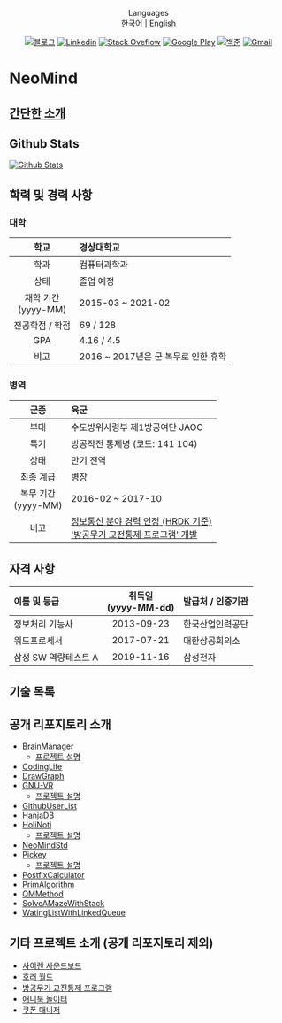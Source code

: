 <div align=center>

Languages
<br>
한국어 | [English](NEOMIND.en.md)

[![블로그](http://img.shields.io/badge/-Blog-black?style=flat-square&logo=github&link=https://neomindstd.github.io/)](https://neomindstd.github.io/) 
[![Linkedin](https://img.shields.io/badge/-LinkedIn-blue?style=flat-square&logo=Linkedin&logoColor=white&link=https://www.linkedin.com/in/우진-도-b137051b1/)](https://www.linkedin.com/in/우진-도-b137051b1/) 
[![Stack Oveflow](https://img.shields.io/badge/-Stack%20Overflow-FE7A16?style=flat-square&logo=StackOverflow&logoColor=white&link=https://stackoverflow.com/users/12839756/neomind?tab=profile)](https://stackoverflow.com/users/12839756/neomind?tab=profile)
[![Google Play](https://img.shields.io/badge/-Google%20Play-414141?style=flat-square&logo=Google%20Play&logoColor=white&link=https://play.google.com/store/apps/developer?id=NEO+MIND)](https://play.google.com/store/apps/developer?id=NEO+MIND)
[![백준](https://img.shields.io/badge/-/<>BOJ-087DC6?style=flat-square&link=https://www.acmicpc.net/user/neomind75)](https://www.acmicpc.net/user/neomind75)
[![Gmail](https://img.shields.io/badge/-Gmail-d14836?style=flat-square&logo=Gmail&logoColor=white&link=mailto:dwj0705@gmail.com)](mailto:dwj0705@gmail.com)

</div>

# NeoMind

## [간단한 소개](README.md)

## Github Stats

[![Github Stats](https://github-readme-stats.vercel.app/api?username=NeoMindStd)](https://github.com/anuraghazra/github-readme-stats)

## 학력 및 경력 사항

### 대학
| 학교 | 경상대학교 |
|:----:|:----------|
| 학과 | 컴퓨터과학과 |
| 상태 | 졸업 예정 |
| 재학 기간 <br> (yyyy-MM) | 2015-03 ~ 2021-02 |
| 전공학점 / 학점 | 69 / 128 |
| GPA | 4.16 / 4.5 |
| 비고 | 2016 ~ 2017년은 군 복무로 인한 휴학 |

### 병역
| 군종 | 육군 |
|:----:|:-----|
| 부대 | 수도방위사령부 제1방공여단 JAOC |
| 특기 | 방공작전 통제병 (코드: 141 104) |
| 상태 | 만기 전역 |
| 최종 계급 | 병장 |
| 복무 기간 <br> (yyyy-MM) | 2016-02 ~ 2017-10 |
| 비고 | [정보통신 분야 경력 인정 (HRDK 기준)](http://www.q-net.or.kr/crf006.do?id=crf00641&gSite=Q&gId=) <br> ['방공무기 교전통제 프로그램' 개발](https://neomindstd.github.io/project/aa-control/) |

## 자격 사항

| 이름 및 등급 | 취득일 <br> (yyyy-MM-dd) | 발급처 / 인증기관 |
|:------------|:------------------------:|:----------------|
| 정보처리 기능사 | 2013-09-23 | 한국산업인력공단 |
| 워드프로세서 | 2017-07-21 | 대한상공회의소 |
| 삼성 SW 역량테스트 A | 2019-11-16 | 삼성전자 |

## 기술 목록

## 공개 리포지토리 소개
- [BrainManager](https://github.com/NeoMindStd/BrainManager)
    + [프로젝트 설명](https://neomindstd.github.io/project/brain-manager/)
- [CodingLife](https://github.com/NeoMindStd/CodingLife)
- [DrawGraph](https://github.com/NeoMindStd/DrawGraph)
- [GNU-VR](https://github.com/NeoMindStd/GNU-VR)
    + [프로젝트 설명](https://neomindstd.github.io/project/vr-shooting/)
- [GithubUserList](https://github.com/NeoMindStd/GithubUserList)
- [HanjaDB](https://github.com/NeoMindStd/HanjaDB)
- [HoliNoti](https://github.com/NeoMindStd/HoliNoti)
    + [프로젝트 설명](https://neomindstd.github.io/project/holinoti/)
- [NeoMindStd](https://github.com/NeoMindStd/NeoMindStd)
- [Pickey](https://github.com/NeoMindStd/Pickey)
    + [프로젝트 설명](https://neomindstd.github.io/project/pickey/)
- [PostfixCalculator](https://github.com/NeoMindStd/PostfixCalculator)
- [PrimAlgorithm](https://github.com/NeoMindStd/PrimAlgorithm)
- [QMMethod](https://github.com/NeoMindStd/QMMethod)
- [SolveAMazeWithStack](https://github.com/NeoMindStd/SolveAMazeWithStack)
- [WatingListWithLinkedQueue](https://github.com/NeoMindStd/WatingListWithLinkedQueue)

## 기타 프로젝트 소개 (공개 리포지토리 제외)
- [사이렌 사운드보드](https://neomindstd.github.io/project/siren-soundboard/)
- [호러 월드](https://neomindstd.github.io/project/horror-world/)
- [방공무기 교전통제 프로그램](https://neomindstd.github.io/project/aa-control/)
- [애니북 놀이터](https://neomindstd.github.io/project/edu-motion/)
- [쿠폰 매니저](https://neomindstd.github.io/project/coupon-manager/)